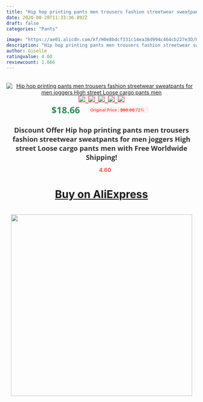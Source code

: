 ```yaml
---
title: "Hip hop printing pants men trousers fashion streetwear sweatpants for men joggers High street Loose cargo pants men"
date: 2020-08-28T11:33:36.892Z
draft: false
categories: "Pants"

image: "https://ae01.alicdn.com/kf/H0e8bdcf331c14ea38d994c464cb227e3O/Hip-hop-printing-pants-men-trousers-fashion-streetwear-sweatpants-for-men-joggers-High-street-Loose-cargo.jpg"
description: "Hip hop printing pants men trousers fashion streetwear sweatpants for men joggers High street Loose cargo pants men"
author: Giselle
ratingvalue: 4.60
reviewcount: 1.666
---
```

<br>
<div style="text-align: center;">
<a href="https://s.click.aliexpress.com/e/_A5niP3" target="_blank" rel="nofollow noopener noreferrer"><img alt="Hip hop printing pants men trousers fashion streetwear sweatpants for men joggers High street Loose cargo pants men" class="magnifier-image" src="https://ae01.alicdn.com/kf/H0e8bdcf331c14ea38d994c464cb227e3O/Hip-hop-printing-pants-men-trousers-fashion-streetwear-sweatpants-for-men-joggers-High-street-Loose-cargo.jpg_640x640.jpg">
<br>
<img style="border:1px solid salmon" src="https://ae01.alicdn.com/kf/H0e8bdcf331c14ea38d994c464cb227e3O/Hip-hop-printing-pants-men-trousers-fashion-streetwear-sweatpants-for-men-joggers-High-street-Loose-cargo.jpg_120x120.jpg">&nbsp;&nbsp;<img style="border:1px solid salmon" src="https://ae01.alicdn.com/kf/Hcdb3504c839646dbb50c08a704a43f36k/Hip-hop-printing-pants-men-trousers-fashion-streetwear-sweatpants-for-men-joggers-High-street-Loose-cargo.jpg_120x120.jpg">&nbsp;&nbsp;<img style="border:1px solid salmon" src="https://ae01.alicdn.com/kf/H4dd837f3e07e41378a992556c4a8de774/Hip-hop-printing-pants-men-trousers-fashion-streetwear-sweatpants-for-men-joggers-High-street-Loose-cargo.jpg_120x120.jpg">&nbsp;&nbsp;<img style="border:1px solid salmon" src="https://ae01.alicdn.com/kf/H3b881784b512488c87cd7b209a45e701k/Hip-hop-printing-pants-men-trousers-fashion-streetwear-sweatpants-for-men-joggers-High-street-Loose-cargo.jpg_120x120.jpg">&nbsp;&nbsp;<img style="border:1px solid salmon" src="https://ae01.alicdn.com/kf/H186f07189451483cb2f91a309f03a25b3/Hip-hop-printing-pants-men-trousers-fashion-streetwear-sweatpants-for-men-joggers-High-street-Loose-cargo.jpg_120x120.jpg"></a></div><br0>
<div style="text-align: center;"><span style="background-color: white; border: 0px; box-sizing: border-box; color: seagreen; display: inline-block; font-family: &quot;open sans&quot; , &quot;arial&quot; , &quot;helvetica&quot; , sans-serif , &quot;heiti&quot;; font-size: 24px; font-stretch: inherit; font-weight: 700; line-height: inherit; margin: 0px 10px 0px 0px; padding: 0px; vertical-align: middle;">$18.66 </span>
<span style="background: rgb(255 , 241 , 241); border-radius: 3px; border: 0px; box-sizing: border-box; color: #ff4747; display: inline-block; font-family: inherit; font-size: 12px; font-stretch: inherit; font-style: inherit; font-variant: inherit; font-weight: 600; line-height: inherit; margin: 0px; padding: 2px 5px; transform: scale(0.9); vertical-align: middle;">Original Price : <b style="text-decoration: line-through;">$66.66 </b> 72%&nbsp;&nbsp;</span></div>
<h1 style="color: #333333; display: inline-block; font-family: &quot;open sans&quot; , &quot;arial&quot; , &quot;helvetica&quot; , sans-serif , &quot;heiti&quot;; font-size: 18px; font-stretch: inherit; font-weight: 700; text-align: center;">Discount Offer Hip hop printing pants men trousers fashion streetwear sweatpants for men joggers High street Loose cargo pants men with Free Worldwide Shipping!</h1>
<div style="color: #ff4747; text-align: center;">
<img src="https://4.bp.blogspot.com/-M0ZcTcb-5uY/XleCXlxnR4I/AAAAAAAAAEc/OrjgMkXV1oMQFaCRZj5HQwOCBcu3w1FegCPcBGAYYCw/s1600/star.png" style="height: 15px;">&nbsp;<b>4.60</b></div>
<div class="button_cont" align="center"><a class="buynow_a" href="https://s.click.aliexpress.com/e/_A5niP3" target="_blank" rel="nofollow noopener noreferrer"><H1>Buy on AliExpress</H1></a></div><br>
<div class="separator" style="clear: both; text-align: center;">
<img src="https://lh3.googleusercontent.com/-pTy5HemUv9M/XlePHvY0dAI/AAAAAAAAAE4/0nX5iRUoIWY8eMW9Dpxeirr157OZliDIgCLcBGAsYHQ/s1600/badge.gif" width="480">
</div>
